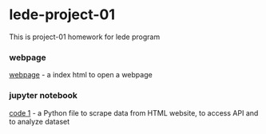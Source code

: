 # lede-project-01
This is project-01 homework for lede program
### webpage
[webpage](doc/lede_project.index.html) - a index html to open a webpage
### jupyter notebook
[code 1]() -  a Python file to scrape data from HTML website, to access API and to analyze dataset

